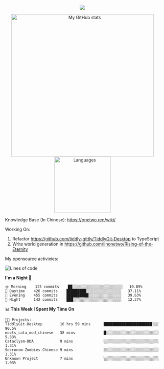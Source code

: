 <a href="https://github.com/linonetwo">
    <p align="center">
        <img src="https://github-profile-trophy.vercel.app/?username=linonetwo&column=7&theme=onedark"/>
    </p>
</a>
<a align="center" href="https://github.com/linonetwo">
  <p align="center">
    <img src="https://github-readme-stats.vercel.app/api?username=linonetwo&show_icons=true&count_private=true" alt="My GitHub stats" width="465"/>
    <img src="https://github-readme-stats.vercel.app/api/top-langs/?username=linonetwo&layout=compact&langs_count=10" alt="Languages" height="183">
  </p>
</a>

Knowledge Base (In Chinese): https://onetwo.ren/wiki/

Working On: 

1. Refactor https://github.com/tiddly-gittly/TiddlyGit-Desktop to TypeScript
1. Write world generation in https://github.com/linonetwo/Rising-of-the-Eternity

My opensource activieies:

<!--START_SECTION:waka-->
![Lines of code](https://img.shields.io/badge/From%20Hello%20World%20I%27ve%20Written-2.5%20million%20lines%20of%20code-blue)

**I'm a Night 🦉** 

```text
🌞 Morning    125 commits    ██░░░░░░░░░░░░░░░░░░░░░░░   10.89% 
🌆 Daytime    426 commits    █████████░░░░░░░░░░░░░░░░   37.11% 
🌃 Evening    455 commits    ██████████░░░░░░░░░░░░░░░   39.63% 
🌙 Night      142 commits    ███░░░░░░░░░░░░░░░░░░░░░░   12.37%

```


📊 **This Week I Spent My Time On** 

```text
🐱‍💻 Projects: 
TiddlyGit-Desktop        10 hrs 59 mins      ██████████████████████░░░   90.5% 
nocts_cata_mod_chinese   38 mins             █░░░░░░░░░░░░░░░░░░░░░░░░   5.33% 
Cataclysm-DDA            9 mins              ░░░░░░░░░░░░░░░░░░░░░░░░░   1.31% 
Secronom-Zombies-Chinese 9 mins              ░░░░░░░░░░░░░░░░░░░░░░░░░   1.31% 
Unknown Project          7 mins              ░░░░░░░░░░░░░░░░░░░░░░░░░   1.03%

```


<!--END_SECTION:waka-->
